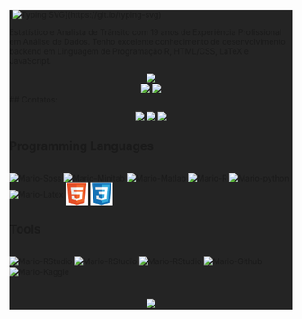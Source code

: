 
<div style="background-color: #242424;">
            
  [![Typing SVG](https://readme-typing-svg.herokuapp.com/?color=FF0000&size=35&center=true&vCenter=true&width=1000&lines=Olá.Sou+Mário+Diego;Um+Desenvolvedor+em+Desenvolvimento;)](https://git.io/typing-svg)


Estatístico e Analista de Trânsito com 19 anos de Experiência Profissional em Análise de Dados. Tenho excelente conhecimento de desenvolvimento backend em Linguagem de Programação R, HTML/CSS, LaTeX e JavaScript.

<div align="center">
    <img height="120em" src="https://github-readme-streak-stats.herokuapp.com?user=MarioDhiego&theme=algolia&include_all_commits=true"/>
</div>

<div align="center">
  <a href="https://github.com/lramon2001">
  <img height="120em" src="https://github-readme-stats.vercel.app/api?username=MarioDhiego&show_icons=true&theme=algolia&include_all_commits=true"/>
  <img height="120em" src="https://github-readme-stats.vercel.app/api/top-langs?username=MarioDhiego&show_icons=true&theme=algolia&include_all_commits=true&layout=compact&langs_count=16&hide=javascript,HTML,css"/>
  </a>
</div>
## Contatos:

<div>
<p align='center'>
<a href="https://instagram.com/dhiego_valente/" target="_blank"><img loading="lazy" src="https://img.shields.io/badge/-Instagram-%23E4405F?style=for-the-badge&logo=instagram&logoColor=white" target="_blank"></a>
<a href = "mailto:diego.vatente@gmail.com"><img loading="lazy" src="https://img.shields.io/badge/Gmail-D14836?style=for-the-badge&logo=gmail&logoColor=white" target="_blank"></a>
<a href="https://br.linkedin.com/in/mario-diego-rocha-valente-6bb892254/" target="_blank"><img loading="lazy" src="https://img.shields.io/badge/-LinkedIn-%230077B5?style=for-the-badge&logo=linkedin&logoColor=white" target="_blank"></a>   
</p>
</div>


## Programming Languages

<div style="display: inline_block"><br>
<img align="center" alt="Mario-Spss" height="40" width="40" src="https://cdn.jsdelivr.net/gh/devicons/devicon/icons/spss/spss-plain.svg"/>
<img align="center" alt="Mario-Minitab" height="40" width="40" src="https://cdn.jsdelivr.net/gh/devicons/devicon/icons/minitab/minitab-original.svg"/>
<img align="center" alt="Mario-Matlab" height="40" width="40" src="https://cdn.jsdelivr.net/gh/devicons/devicon/icons/matlab/matlab-original.svg"/>
<img align="center" alt="Mario-R" height="40" width="40" src="https://cdn.jsdelivr.net/gh/devicons/devicon/icons/r/r-original.svg"/>
<img align="center" alt="Mario-python" height="40" width="40" src="https://cdn.jsdelivr.net/gh/devicons/devicon/icons/python/python-original-wordmark.svg"/>
<img align="center" alt="Mario-Latex" height="40" width="40" src="https://cdn.jsdelivr.net/gh/devicons/devicon/icons/latex/latex-original.svg"/>
<img align="center" alt="Mario-HTML" height="40" width="40" src="https://raw.githubusercontent.com/devicons/devicon/master/icons/html5/html5-original.svg"/>
<img align="center" alt="Mario-CSS" height="40" width="40" src="https://raw.githubusercontent.com/devicons/devicon/master/icons/css3/css3-original.svg"/>
</div>

 ## Tools
 
<div style="display: inline_block"><br>
<img align="center" alt="Mario-RStudio" height="40" width="40" src="https://cdn.jsdelivr.net/gh/devicons/devicon/icons/rstudio/rstudio-original.svg"/>
 <img align="center" alt="Mario-RStudio" height="40" width="40" src="https://cdn.jsdelivr.net/gh/devicons/devicon/icons/vscode/vscode-original-wordmark.svg" />
<img align="center" alt="Mario-RStudio" height="40" width="40" src="https://cdn.jsdelivr.net/gh/devicons/devicon/icons/jupyter/jupyter-original-wordmark.svg" />
 <img align="center" alt="Mario-Github" height="40" width="40" src="https://cdn.jsdelivr.net/gh/devicons/devicon/icons/github/github-original-wordmark.svg" />
<img align="center" alt="Mario-Kaggle" height="40" width="40" src="https://cdn.jsdelivr.net/gh/devicons/devicon/icons/kaggle/kaggle-original-wordmark.svg" />
  
   ##



<div align="center" style="margin: 40px 0">
   <a href="https://github.com/MarioDhiego/github-profile-views-counter">
       <img width="175px" src="https://komarev.com/ghpvc/?username=MarioDhiego&color=DE002D">
   </a>
</div>











